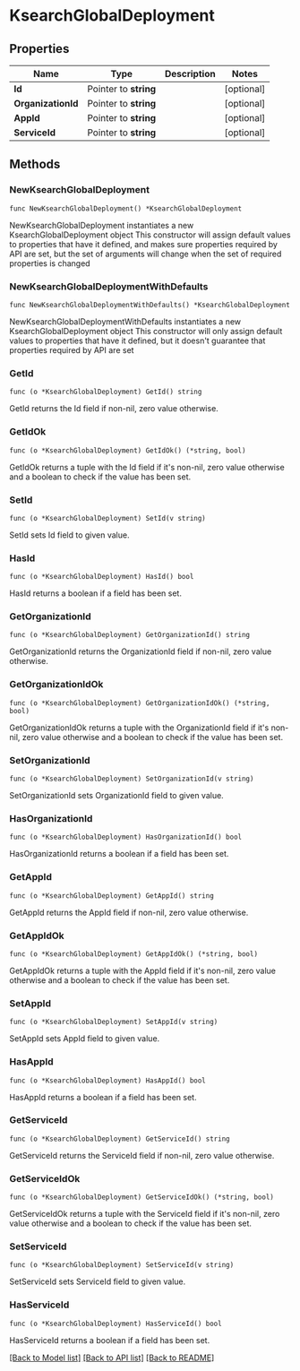 # KsearchGlobalDeployment

## Properties

Name | Type | Description | Notes
------------ | ------------- | ------------- | -------------
**Id** | Pointer to **string** |  | [optional] 
**OrganizationId** | Pointer to **string** |  | [optional] 
**AppId** | Pointer to **string** |  | [optional] 
**ServiceId** | Pointer to **string** |  | [optional] 

## Methods

### NewKsearchGlobalDeployment

`func NewKsearchGlobalDeployment() *KsearchGlobalDeployment`

NewKsearchGlobalDeployment instantiates a new KsearchGlobalDeployment object
This constructor will assign default values to properties that have it defined,
and makes sure properties required by API are set, but the set of arguments
will change when the set of required properties is changed

### NewKsearchGlobalDeploymentWithDefaults

`func NewKsearchGlobalDeploymentWithDefaults() *KsearchGlobalDeployment`

NewKsearchGlobalDeploymentWithDefaults instantiates a new KsearchGlobalDeployment object
This constructor will only assign default values to properties that have it defined,
but it doesn't guarantee that properties required by API are set

### GetId

`func (o *KsearchGlobalDeployment) GetId() string`

GetId returns the Id field if non-nil, zero value otherwise.

### GetIdOk

`func (o *KsearchGlobalDeployment) GetIdOk() (*string, bool)`

GetIdOk returns a tuple with the Id field if it's non-nil, zero value otherwise
and a boolean to check if the value has been set.

### SetId

`func (o *KsearchGlobalDeployment) SetId(v string)`

SetId sets Id field to given value.

### HasId

`func (o *KsearchGlobalDeployment) HasId() bool`

HasId returns a boolean if a field has been set.

### GetOrganizationId

`func (o *KsearchGlobalDeployment) GetOrganizationId() string`

GetOrganizationId returns the OrganizationId field if non-nil, zero value otherwise.

### GetOrganizationIdOk

`func (o *KsearchGlobalDeployment) GetOrganizationIdOk() (*string, bool)`

GetOrganizationIdOk returns a tuple with the OrganizationId field if it's non-nil, zero value otherwise
and a boolean to check if the value has been set.

### SetOrganizationId

`func (o *KsearchGlobalDeployment) SetOrganizationId(v string)`

SetOrganizationId sets OrganizationId field to given value.

### HasOrganizationId

`func (o *KsearchGlobalDeployment) HasOrganizationId() bool`

HasOrganizationId returns a boolean if a field has been set.

### GetAppId

`func (o *KsearchGlobalDeployment) GetAppId() string`

GetAppId returns the AppId field if non-nil, zero value otherwise.

### GetAppIdOk

`func (o *KsearchGlobalDeployment) GetAppIdOk() (*string, bool)`

GetAppIdOk returns a tuple with the AppId field if it's non-nil, zero value otherwise
and a boolean to check if the value has been set.

### SetAppId

`func (o *KsearchGlobalDeployment) SetAppId(v string)`

SetAppId sets AppId field to given value.

### HasAppId

`func (o *KsearchGlobalDeployment) HasAppId() bool`

HasAppId returns a boolean if a field has been set.

### GetServiceId

`func (o *KsearchGlobalDeployment) GetServiceId() string`

GetServiceId returns the ServiceId field if non-nil, zero value otherwise.

### GetServiceIdOk

`func (o *KsearchGlobalDeployment) GetServiceIdOk() (*string, bool)`

GetServiceIdOk returns a tuple with the ServiceId field if it's non-nil, zero value otherwise
and a boolean to check if the value has been set.

### SetServiceId

`func (o *KsearchGlobalDeployment) SetServiceId(v string)`

SetServiceId sets ServiceId field to given value.

### HasServiceId

`func (o *KsearchGlobalDeployment) HasServiceId() bool`

HasServiceId returns a boolean if a field has been set.


[[Back to Model list]](../README.md#documentation-for-models) [[Back to API list]](../README.md#documentation-for-api-endpoints) [[Back to README]](../README.md)


